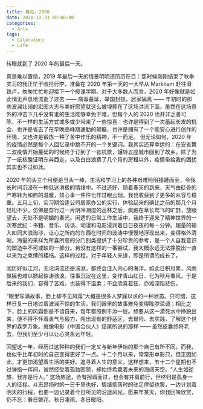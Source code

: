 ```yaml
---
title: 再见，2020
date: 2020-12-31 00:00:00
categories:
  - Arts
tags:
  - Literature
  - Life
---
```


转眼就到了 2020 年的最后一天。

真是难以置信，2019 年最后一天的情景明明还历历在目：那时候刚刚结束了秋季实习的我正忙于收拾行李，准备在 2020 年第一天的一大早从 Markham 赶往滑铁卢，匆匆忙忙地迎接下一个授课学期。对于大多数人而言，2020 年好像就是如此悄无声息地流逝了过去 —— 病毒蔓延，举国封锁，居家隔离 —— 年初时的那些波澜壮阔的宏图大志与美好愿望就这么被埋葬在了这场洪流下面。虽然在这场意外的冲击下几乎没有谁的生活能够幸免于难，但每个人的 2020 也并非乏善可陈，不一样的生活方式或多或少带来了一些惊喜：也许是得到了一次蓄起长发的机会、也许是省去了在早晚高峰期通勤的颠簸、也许是拥有了一个能安心进行创作的环境、又也许是锻炼一种了苦中作乐的精神，不一而足。 但无论如何，2020 年的疫情必然是每个人回忆录中跳不开的一个关键词。我其实还算幸运的：在安省第二波疫情开始蔓延的时候终于订到了一张机票，辗转五座城市回到了故乡。除了为了一纸核酸证明东奔西走，以及白白浪费了几个月的房租以外，疫情带给我的困扰其实也不过如此。

2020 年的头三个月便是当头一棒，生活和学习上的各种艰难险阻接踵而至，令我长时间沉浸在一种低迷消极的情绪中。不过还好，随着春天的到来，天气由砭骨的严寒转为和煦的温暖，烦心事一件件化作过眼云烟，我也收获到了更多的从容与稳重。五月上旬，实习期恰逢公司居家办公的实行，体验起来的确比之前的那几个月轻松不少。仿佛是穿行过一片阴冷潮湿的丛林之后，疯跑在草长莺飞的旷野，放眼望去，无处不是明媚的春光。闲适的日常工作生活中，我终于迎来了精神世界的一次寒武纪：书籍、音乐、访谈、动漫和电影浸润着日日夜夜的每一分钟。超量的输入如同大浪淘沙，让心之所向的东西在时间的波涛中慢慢地浮现出来，变得格外清晰。海量的采样为所喜所恶的分门别类提供了十分珍贵的参考，是一个人自我意识的塑造中不可或缺的一部分。若没有这样的一番尝试，我大概永远无法挣脱出一直以来为之束缚的桎梏。这样的过程，对于年轻人来讲，即是所谓的成长了。

阅历好似江河，无论涓流还是湍洑，都终会注入内心的海洋。如此日积月累，风雨飘摇也难以掀起惊涛骇浪。往事沉淀在这里，变作青山红日、化为秋月春风。于是后来的我们，容得了苦难，也装得下温柔；不会欣喜若狂，亦难深陷悲伤。

“眼里写满故事，脸上却不见风霜”大概是很多人梦寐以求的一种状态。只可惜，这样日复一日地过着波澜不惊的生活，我们眼里的故事难免变得陈腔滥调；相比之下，脸上的风霜倒是不请自来，每年都照例平添一层。想要从这一潭死水中挣脱出来，便不得不怀着勇气与毅力，闯出现有的舒适区，去冒险、去实践，了解这个世界的森罗万象。就像电影《中国合伙人》结尾所说的那样 —— 虽然皮囊终将老去，但我们至少可以让心灵永远年轻。

回望这一年，经历过这种种的我们一定又与新年伊始的那个自己有所不同。而我，也似乎比年初时的自己变得更好了一点。十二个月以来，常常形单影只，但正因如此，才更加渴望着生活的美好、追寻着人生的意义。这样想来，五十二个星期也不过弹指一挥间，诚然经受着孤独困顿，却始终希冀着未来的海阔天空。“人生如逆旅，我亦是行人。” 这场旅途，会有擦肩而过，也会有并肩前行，但终归是孤身一人的征程。斗志昂扬时的一日千里也好，情绪低落时的驻足停留也罢，一边计划着明天的行程，也要一边记录着今日所见的沿途风光。愿来年某天，你我回味欣赏，仍不忘：春日繁花、秋日凄雨、冬日暖阳。
